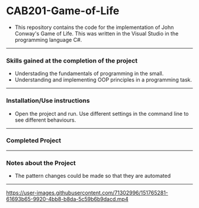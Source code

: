 # CAB201-Game-of-Life

- This repository contains the code for the implementation of John Conway's Game of Life. This was written in the Visual Studio in the programming language C#.
---
### Skills gained at the completion of the project
- Understading the fundamentals of programming in the small.
- Understanding and implementing OOP principles in a programming task.
---
### Installation/Use instructions
-   Open the project and run. Use different settings in the command line to see different behaviours.
---
### Completed Project

---
### Notes about the Project
- The pattern changes could be made so that they are automated
---


https://user-images.githubusercontent.com/71302996/151765281-61693b65-9920-4bb8-b8da-5c59b6b9dacd.mp4

